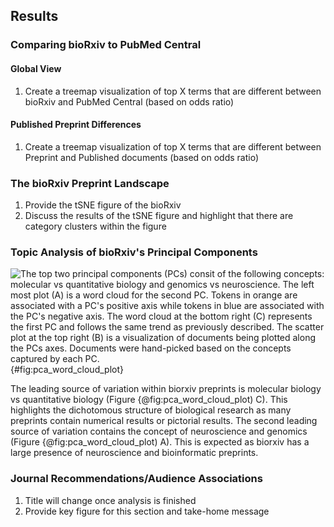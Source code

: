 ## Results

### Comparing bioRxiv to PubMed Central

#### Global View
1. Create a treemap visualization of top X terms that are different between bioRxiv and PubMed Central (based on odds ratio)

#### Published Preprint Differences
1. Create a treemap visualization of top X terms that are different between Preprint and Published documents (based on odds ratio)

### The bioRxiv Preprint Landscape
1. Provide the tSNE figure of the bioRxiv 
2. Discuss the results of the tSNE figure and highlight that there are category clusters within the figure

### Topic Analysis of bioRxiv's Principal Components

![
The top two principal components (PCs) consit of the following concepts: molecular vs quantitative biology and genomics vs neuroscience.
The left most plot (A) is a word cloud for the second PC.
Tokens in orange are associated with a PC's positive axis while tokens in blue are associated with the PC's negative axis.
The word cloud at the bottom right (C) represents the first PC and follows the same trend as previously described.
The scatter plot at the top right (B) is a visualization of documents being plotted along the PCs axes.
Documents were hand-picked based on the concepts captured by each PC.
](https://raw.githubusercontent.com/greenelab/annorxiver/35d3ea0de3c9c78e3c524736bbaada00928c88fb/biorxiv/pca_association_experiment/output/pca_plots/figures/pca01_v_pca02_figure.png){#fig:pca_word_cloud_plot}

The leading source of variation within biorxiv preprints is molecular biology vs quantitative biology (Figure {@fig:pca_word_cloud_plot) C).
This highlights the dichotomous structure of biological research as many preprints contain numerical results or pictorial results.
The second leading source of variation contains the concept of neuroscience and genomics (Figure {@fig:pca_word_cloud_plot) A).
This is expected as biorxiv has a large presence of neuroscience and bioinformatic preprints.


### Journal Recommendations/Audience Associations
1. Title will change once analysis is finished 
2. Provide key figure for this section and take-home message
